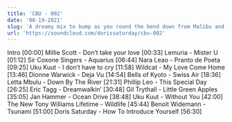 ```yaml
---
title: 'CBU - 002'
date: '08-19-2021'
slug: 'A dreamy mix to bump as you round the bend down from Malibu and cruise into Santa Monica'
url: 'https://soundcloud.com/dorissaturday/cbu-002'
---
```


Intro [00:00]
Millie Scott - Don’t take your love [00:33]
Lemuria - Mister U [01:12]
Sir Coxone Singers - Aquarius [06:44]
Nara Leao - Pranto de Poeta [09:25]
Uku Kuut - I don’t have to cry [11:58]
Wildcat - My Love Come Home [13:46]
Dionne Warwick - Deja Vu [14:54]
Bells of Kyoto - Swiss Air [18:36]
Letta Mbulu - Down By The River [21:31]
Phillip Leo - This Special Day [26:25]
Eric Tagg - Dreamwalkin’ [30:48]
Gil Trythall - Little Green Apples [35:05]
Jan Hammer - Ocean Drive [38:48]
Uku Kuut - Without You [42:00]
The New Tony Williams Lifetime - Wildlife [45:44]
Benoit Widemann - Tsunami [51:00]
Doris Saturday - How To Introduce Yourself [56:30]